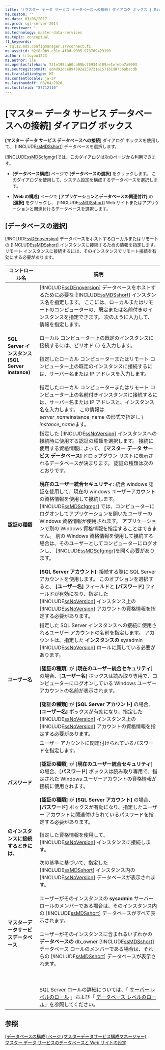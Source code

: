 ```yaml
---
title: '[マスター データ サービス データベースへの接続] ダイアログ ボックス | Microsoft Docs'
ms.custom: ''
ms.date: 03/06/2017
ms.prod: sql-server-2014
ms.reviewer: ''
ms.technology: master-data-services
ms.topic: conceptual
f1_keywords:
- sql12.mds.configmanager.srvconnect.f1
ms.assetid: b2f8c9b9-c31e-4f0d-9095-978709423190
author: lrtoyou1223
ms.author: lle
ms.openlocfilehash: 731e195ca60ca09bc76934af09ae1efeba7a0093
ms.sourcegitcommit: ad4d92dce894592a259721a1571b1d8736abacdb
ms.translationtype: MT
ms.contentlocale: ja-JP
ms.lasthandoff: 08/04/2020
ms.locfileid: "87712110"
---
```

# <a name="connect-to-a-master-data-services-database-dialog-box"></a>[マスター データ サービス データベースへの接続] ダイアログ ボックス
  **[マスター データ サービス データベースへの接続]** ダイアログ ボックスを使用して、 [!INCLUDE[ssMDSshort](../includes/ssmdsshort-md.md)] データベースを選択します。  
  
 [!INCLUDE[ssMDScfgmgr](../includes/ssmdscfgmgr-md.md)]では、このダイアログは次のページから利用できます。  
  
-   **[データベース構成]** ページで **[データベースの選択]** をクリックします。 このダイアログを使用して、システム設定を構成するデータベースを選択します。  
  
-   **[Web の構成]** ページで **[アプリケーションとデータベースの関連付け]** の **[選択]** をクリックし、 [!INCLUDE[ssMDSshort](../includes/ssmdsshort-md.md)] Web サイトまたはアプリケーションと関連付けるデータベースを選択します。  
  
## <a name="select-database"></a>[データベースの選択]  
 [!INCLUDE[ssDEnoversion](../includes/ssdenoversion-md.md)] データベースをホストするローカルまたはリモートの [!INCLUDE[ssMDSshort](../includes/ssmdsshort-md.md)] インスタンスに接続するための情報を指定します。 リモート インスタンスに接続するには、そのインスタンスでリモート接続を有効にする必要があります。  
  
|コントロール名|説明|  
|------------------|-----------------|  
|**SQL Server インスタンス (SQL Server instance)**|[!INCLUDE[ssDEnoversion](../includes/ssdenoversion-md.md)] データベースをホストするために必要な [!INCLUDE[ssMDSshort](../includes/ssmdsshort-md.md)] インスタンス名を指定します。 ここには、ローカルまたはリモートのコンピューターの、既定または名前付きのインスタンスを指定できます。 次のように入力して、情報を指定します。<br /><br /> ローカル コンピューター上の既定のインスタンスに接続するには、ピリオド (.) を入力します。<br /><br /> 指定したローカル コンピューターまたはリモート コンピューター上の既定のインスタンスに接続するには、サーバー名または IP アドレスを入力します。<br /><br /> 指定したローカル コンピューターまたはリモート コンピューター上の名前付きインスタンスに接続するには、サーバー名または IP アドレスと、インスタンス名を入力します。 この情報は*server_name*instance_name の形式で指定し \\ *instance_name*ます。|  
|**認証の種類**|指定した [!INCLUDE[ssNoVersion](../includes/ssnoversion-md.md)] インスタンスへの接続時に使用する認証の種類を選択します。 接続に使用する資格情報によって、 **[マスター データ サービス データベース]** ドロップダウン リストに表示されるデータベースが決まります。 認証の種類は次のとおりです。<br /><br /> **現在のユーザー統合セキュリティ**: 統合 windows 認証を使用して、現在の windows ユーザーアカウントの資格情報を使用して接続します。 [!INCLUDE[ssMDScfgmgr](../includes/ssmdscfgmgr-md.md)] では、コンピューターにログオンしてアプリケーションを開いたユーザーの Windows 資格情報が使用されます。 アプリケーションで別の Windows 資格情報を指定することはできません。 別の Windows 資格情報を使用して接続する場合は、そのユーザーとしてコンピューターにログオンし、 [!INCLUDE[ssMDScfgmgr](../includes/ssmdscfgmgr-md.md)]を開く必要があります。<br /><br /> **[SQL Server アカウント]**: 接続する際に SQL Server アカウントを使用します。 このオプションを選択すると、 **[ユーザー名]** フィールドと **[パスワード]** フィールドが有効になり、指定した [!INCLUDE[ssNoVersion](../includes/ssnoversion-md.md)] インスタンス上の [!INCLUDE[ssNoVersion](../includes/ssnoversion-md.md)] アカウントの資格情報を指定する必要があります。|  
|**ユーザー名**|指定した SQL Server インスタンスへの接続に使用されるユーザー アカウントの名前を指定します。 アカウントは、指定した **インスタンスの** sysadmin [!INCLUDE[ssNoVersion](../includes/ssnoversion-md.md)] ロールに属している必要があります。<br /><br /> [**認証の種類**] が [**現在のユーザー統合セキュリティ**] の場合、[**ユーザー名**] ボックスは読み取り専用で、コンピューターにログオンしている Windows ユーザーアカウントの名前が表示されます。<br /><br /> **[認証の種類]** が **[SQL Server アカウント]** の場合、 **[ユーザー名]** ボックスが有効になり、指定した [!INCLUDE[ssNoVersion](../includes/ssnoversion-md.md)] インスタンス上の [!INCLUDE[ssNoVersion](../includes/ssnoversion-md.md)] アカウントの資格情報を指定する必要があります。|  
|**パスワード**|ユーザー アカウントに関連付けられているパスワードを指定します。<br /><br /> [**認証の種類**] が [**現在のユーザー統合セキュリティ**] の場合、[**パスワード**] ボックスは読み取り専用で、指定された Windows ユーザーアカウントの資格情報が接続に使用されます。<br /><br /> **[認証の種類]** が **[SQL Server アカウント]** の場合、 **[パスワード]** ボックスが有効になり、指定したユーザー アカウントに関連付けられているパスワードを指定する必要があります。|  
|**のインスタンスに接続するときには、**|指定した資格情報を使用して、 [!INCLUDE[ssNoVersion](../includes/ssnoversion-md.md)] インスタンスに接続します。|  
|**マスターデータサービスデータベース**|次の基準に基づいて、指定した [!INCLUDE[ssMDSshort](../includes/ssmdsshort-md.md)] インスタンス内の [!INCLUDE[ssNoVersion](../includes/ssnoversion-md.md)] データベースが表示されます。<br /><br /> ユーザーがそのインスタンスの **sysadmin** サーバー ロールのメンバーである場合は、そのインスタンス内の [!INCLUDE[ssMDSshort](../includes/ssmdsshort-md.md)] データベースがすべて表示されます。<br /><br /> ユーザーがそのインスタンスに含まれるいずれかの **データベースの** db_owner [!INCLUDE[ssMDSshort](../includes/ssmdsshort-md.md)] データベース ロールのメンバーである場合は、それらの [!INCLUDE[ssMDSshort](../includes/ssmdsshort-md.md)] データベースが表示されます。<br /><br /> <br /><br /> SQL Server ロールの詳細については、「 [サーバー レベルのロール](../relational-databases/security/authentication-access/server-level-roles.md) 」および「 [データベース レベルのロール](../relational-databases/security/authentication-access/database-level-roles.md)」を参照してください。|  
  
## <a name="see-also"></a>参照  
 [[データベースの構成] ページ &#40;マスターデータサービス構成マネージャー&#41;](../../2014/master-data-services/database-configuration-page-master-data-services-configuration-manager.md)   
 [マスター データ サービスのデータベースと Web サイトの設定](set-up-the-database-and-website-for-master-data-services.md)  
  
  
